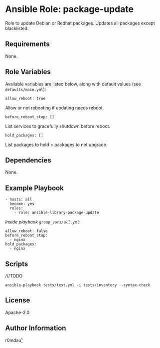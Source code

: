 Ansible Role: package-update
=========

Role to update Debian or Redhat packages. Updates all packages except blacklisted.

Requirements
------------

None.

Role Variables
--------------

Available variables are listed below, along with default values (see `defaults/main.yml`):

    allow_reboot: true

Allow or not rebooting if updating needs reboot.

    before_reboot_stop: []

List services to gracefully shutdown before reboot.

    hold_packages: []

List packages to hold = packages to not upgrade.

Dependencies
------------

None.

Example Playbook
----------------

    - hosts: all
      become: yes
      roles:
        - role: ansible-library-package-update

*Inside playbook `group_vars/all.yml`*:

    allow_reboot: false
    before_reboot_stop:
      - nginx
    hold_packages:
      - nginx

Scripts
-------
///TODO
```
ansible-playbook tests/test.yml -i tests/inventory --syntax-check
```

License
-------

Apache-2.0

Author Information
------------------

r0mdau[¹](https://github.com/r0mdau)
